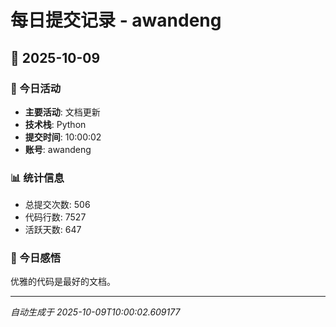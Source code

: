 # 每日提交记录 - awandeng

## 📅 2025-10-09

### 🎯 今日活动
- **主要活动**: 文档更新
- **技术栈**: Python
- **提交时间**: 10:00:02
- **账号**: awandeng

### 📊 统计信息
- 总提交次数: 506
- 代码行数: 7527
- 活跃天数: 647

### 💭 今日感悟
优雅的代码是最好的文档。

---
*自动生成于 2025-10-09T10:00:02.609177*
